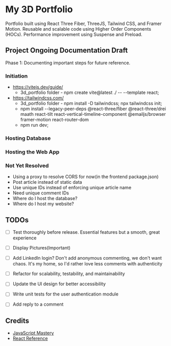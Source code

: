 # My 3D Portfolio 

Portfolio built using React Three Fiber, ThreeJS, Tailwind CSS, and Framer Motion. Reusable and scalable code using Higher Order Components (HOCs). Performance improvement using Suspense and Preload.  

## Project Ongoing Documentation Draft

Phase 1: Documenting important steps for future reference. 

### Initiation

- https://vitejs.dev/guide/
  - 3d_portfolio folder - npm create vite@latest ./ -- --template react;
- https://tailwindcss.com/
  - 3d_portfolio folder - npm install -D tailwindcss; npx tailwindcss init;
  - npm install --legacy-peer-deps @react-three/fiber @react-three/drei maath react-tilt react-vertical-timeline-component @emailjs/browser framer-motion react-router-dom
  - npm run dev;

### Hosting Database



### Hosting the Web App



### Not Yet Resolved

- Using a proxy to resolve CORS for now(in the frontend package.json) 
- Post article instead of static data
- Use unique IDs instead of enforcing unique article name
- Need unique comment IDs 
- Where do I host the database?
- Where do I host my website? 

## TODOs

- [ ] Test thoroughly before release. Essential features but a smooth, great experience
- [ ] Display Pictures(Important)
- [ ] Add LinkedIn login? Don't add anonymous commenting, we don't want chaos. It's my home, so I'd rather love less comments with authenticity 
- [ ] Refactor for scalability, testability, and maintainability
- [ ] Update the UI design for better accessibility
- [ ] Write unit tests for the user authentication module
- [ ] Add reply to a comment


## Credits

- [JavaScript Mastery](https://www.youtube.com/watch?v=0fYi8SGA20k&ab_channel=JavaScriptMastery)
- [React Reference](https://react.dev/reference/react)
